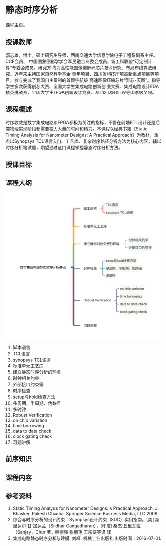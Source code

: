 静态时序分析
===
[课程主页](https://www.iccollege.cn/portal/courseDetail/193.mooc)。

授课教师
---
邸志雄，博士，硕士研究生导师，西南交通大学信息学院电子工程系副系主任。CCF会员、
中国图象图形学学会军民融合专委会成员、新工科联盟“可定制计算”专委会成员。研究方
向为高性能图像编解码芯片技术研究、布局布线算法研究。近年来主持国家自然科学基金
青年项目、四川省科技厅项高新重点项目等项目，参与完成了我国自主研制的首颗宇航级
高速图像压缩芯片“雅芯-天图”。指导学生多次获得创芯大赛、全国大学生集成电路创新创
业大赛、集成电路设计EDA精英挑战赛、全国大学生FPGA创新设计竞赛、Xilinx OpenHW等国家级奖项。

课程概述
---
时序收敛是数字集成电路和FPGA都极为关注的指标，不管在前端RTL设计还是后端物理实现阶段都需要投入大量的时间和精力。本课程以经典书籍《Static Timing Analysis for Nanometer Designs: A Practical Approach》为教材，重点以Synopsys TCL语言入门、工艺库、复杂时序路径分析方法为核心内容，辅以时序分析笔试题，期望通过这门课程掌握静态时序分析方法。

授课目标
---

课程大纲
---
![知识点](./zsd.png)
1. 脚本语言
  1. TCL语言
  2. synopsys TCL语言
2. 标准单元工艺库
3. 建立静态时序分析的环境
  1. 时钟相关约束
  2. 外部接口约束等
4. 时序检查
  1. setup与hold检查方法
  2. 多周期、半周期、伪路径
  3. 多时钟
5. Robust Verification
  1. on chip variation
  2. time borrowing
  3. data to data check
  4. clock gating check
6. 习题讲解

前序知识
---

课程内容
---
<!-- ：按章节划分，每个章节的名称、链接、课件PDF文件。 -->

参考资料
---
1. Static Timing Analysis for Nanometer Designs: A Practical Approach. J.
   Bhasker, Rakesh Chadha. Springer Science Business Media, LLC 2009. 
2. 综合与时序分析的设计约束：Synopsys设计约束（SDC）实用指南。[美] 斯里达尔·甘
   加达兰（Sridhar Gangadharan），[印度] 桑杰·丘里瓦拉（Sanjay，Chur 著，韩德强
   张丽艳 王宗侠等译 译 
3. 集成电路静态时序分析与建模. 刘峰, 机械工业出版社.出版时间：2016-07-01.
